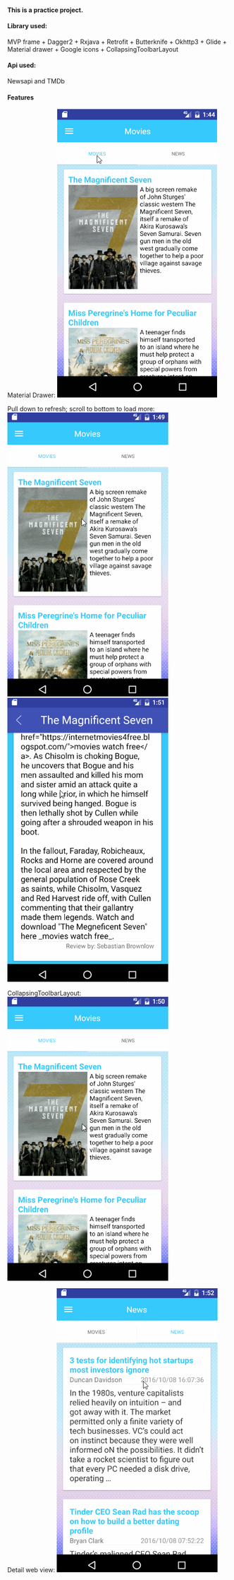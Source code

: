 #### This is a practice project.
#### Library used:
MVP frame + Dagger2 + Rxjava + Retrofit + Butterknife + Okhttp3 + Glide + Material drawer + Google icons + CollapsingToolbarLayout
#### Api used:
Newsapi and TMDb
#### Features
Material Drawer:
![gif1](https://raw.githubusercontent.com/akak19193/MVP_Demo/master/GIFs/mvp_demo_1.gif)

Pull down to refresh; scroll to bottom to load more:
![gif2](https://raw.githubusercontent.com/akak19193/MVP_Demo/master/GIFs/mvp_demo_2.gif)
![gif3](https://raw.githubusercontent.com/akak19193/MVP_Demo/master/GIFs/mvp_demo_4.gif)

CollapsingToolbarLayout:
![gif4](https://raw.githubusercontent.com/akak19193/MVP_Demo/master/GIFs/mvp_demo_3.gif)

Detail web view:
![gif5](https://raw.githubusercontent.com/akak19193/MVP_Demo/master/GIFs/mvp_demo_5.gif)